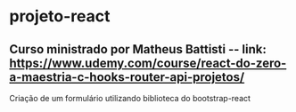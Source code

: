 # projeto-react

## Curso ministrado por Matheus Battisti -- link: https://www.udemy.com/course/react-do-zero-a-maestria-c-hooks-router-api-projetos/
  Criação de um formulário utilizando biblioteca do bootstrap-react 
